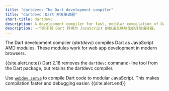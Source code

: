 ```yaml
---
title: "dartdevc: The Dart development compiler"
title: "dartdevc：Dart 开发编译器"
short-title: dartdevc
description: A development compiler for fast, modular compilation of Dart code to JavaScript.
description: 一个用于将 Dart 转换为 JavaScript 的快速且模块化的开发编译器。
---
```


The Dart development compiler (_dartdevc_)
compiles Dart as JavaScript AMD modules. These modules
work for web app development in modern browsers.

{{site.alert.note}}
  Dart 2.18 removes the `dartdevc` command-line tool from the Dart
  package, but retains the dartdevc compiler.
  
  Use [`webdev serve`](/tools/webdev#serve) to compile Dart code
  to modular JavaScript. This makes compilation faster and debugging easier.
{{site.alert.end}}


